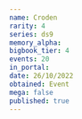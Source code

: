 ```yaml
---
name: Croden
rarity: 4
series: ds9
memory_alpha:
bigbook_tier: 4
events: 20
in_portal:
date: 26/10/2022
obtained: Event
mega: false
published: true
---
```



